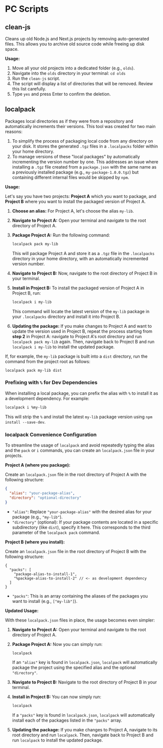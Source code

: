 # PC Scripts

## clean-js

Cleans up old Node.js and Next.js projects by removing auto-generated files. This allows you to archive old source code while freeing up disk space.

**Usage:**

1.  Move all your old projects into a dedicated folder (e.g., `olds`).
2.  Navigate into the `olds` directory in your terminal: `cd olds`
3.  Run the `clean-js` script.
4.  The script will display a list of directories that will be removed. Review this list carefully.
5.  Type `yes` and press Enter to confirm the deletion.

## localpack

Packages local directories as if they were from a repository and automatically increments their versions. This tool was created for two main reasons:

1.  To simplify the process of packaging local code from any directory on your disk. It stores the generated `.tgz` files in a `.localpacks` folder within your home directory.
2.  To manage versions of these "local packages" by automatically incrementing the version number by one. This addresses an issue where installing a `.tgz` file created from a `package.json` with the same name as a previously installed package (e.g., `my-package-1.0.0.tgz`) but containing different internal files would be skipped by `npm`.

**Usage:**

Let's say you have two projects: **Project A** which you want to package, and **Project B** where you want to install the packaged version of Project A.

1.  **Choose an alias:** For Project A, let's choose the alias `my-lib`.

2.  **Navigate to Project A:** Open your terminal and navigate to the root directory of Project A.

3.  **Package Project A:** Run the following command:
    ```bash
    localpack pack my-lib
    ```
    This will package Project A and store it as a `.tgz` file in the `.localpacks` directory in your home directory, with an automatically incremented version number.

4.  **Navigate to Project B:** Now, navigate to the root directory of Project B in your terminal.

5.  **Install in Project B:** To install the packaged version of Project A in Project B, run:
    ```bash
    localpack i my-lib
    ```
    This command will locate the latest version of the `my-lib` package in your `.localpacks` directory and install it into Project B.

6.  **Updating the package:** If you make changes to Project A and want to update the version used in Project B, repeat the process starting from **step 2** in Project A: navigate to Project A's root directory and run `localpack pack my-lib` again. Then, navigate back to Project B and run `localpack i my-lib` to install the updated package.

If, for example, the `my-lib` package is built into a `dist` directory, run the command from the project root as follows:

```
localpack pack my-lib dist
```

### Prefixing with `%` for Dev Dependencies

When installing a local package, you can prefix the alias with `%` to install it as a development dependency. For example:

```bash
localpack i %my-lib
```

This will strip the `%` and install the latest `my-lib` package version using `npm install --save-dev`.

### localpack Convenience Configuration

To streamline the usage of `localpack` and avoid repeatedly typing the alias and the `pack` or `i` commands, you can create an `localpack.json` file in your projects.

**Project A (where you package):**

Create an `localpack.json` file in the root directory of Project A with the following structure:

```json
{
  "alias": "your-package-alias",
  "directory": "optional-directory"
}
```

* `"alias"`: Replace `"your-package-alias"` with the desired alias for your package (e.g., `"my-lib"`).
* `"directory"` (optional): If your package contents are located in a specific subdirectory (like `dist`), specify it here. This corresponds to the third parameter of the `localpack pack` command.

**Project B (where you install):**

Create an `localpack.json` file in the root directory of Project B with the following structure:

```json5
{
  "packs": [
    "package-alias-to-install-1",
    "%package-alias-to-install-2" // <- as development dependency
  ]
}
```

* `"packs"`: This is an array containing the aliases of the packages you want to install (e.g., `["my-lib"]`).

**Updated Usage:**

With these `localpack.json` files in place, the usage becomes even simpler:

1.  **Navigate to Project A:** Open your terminal and navigate to the root directory of Project A.

2.  **Package Project A:** Now you can simply run:
    ```bash
    localpack
    ```
    If an `"alias"` key is found in `localpack.json`, `localpack` will automatically package the project using the specified alias and the optional `"directory"`.

3.  **Navigate to Project B:** Navigate to the root directory of Project B in your terminal.

4.  **Install in Project B:** You can now simply run:
    ```bash
    localpack
    ```
    If a `"packs"` key is found in `localpack.json`, `localpack` will automatically install each of the packages listed in the `"packs"` array.

5.  **Updating the package:** If you make changes to Project A, navigate to its root directory and run `localpack`. Then, navigate back to Project B and run `localpack` to install the updated package.

